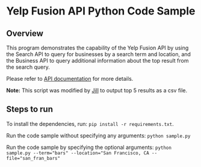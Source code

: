# Yelp Fusion API Python Code Sample

## Overview
This program demonstrates the capability of the Yelp Fusion API
by using the Search API to query for businesses by a search term and location,
and the Business API to query additional information about the top result
from the search query.

Please refer to [API documentation](https://www.yelp.com/developers/documentation/v3)
for more details.

**Note:** This script was modified by [Jill](https://github.com/topspinj) to output top 5 results as a csv file.

## Steps to run

To install the dependencies, run:
`pip install -r requirements.txt`.

Run the code sample without specifying any arguments:
`python sample.py`

Run the code sample by specifying the optional arguments:
`python sample.py --term="bars" --location="San Francisco, CA --file="san_fran_bars"`
